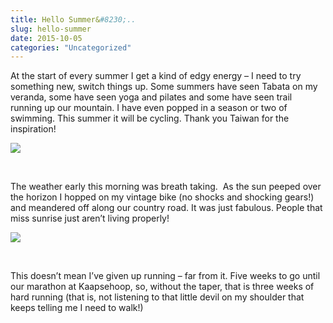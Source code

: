 ```yaml
---
title: Hello Summer&#8230;..
slug: hello-summer
date: 2015-10-05
categories: "Uncategorized"
---
```


<p>At the start of every summer I get a kind of edgy energy – I need to try something new, switch things up. Some summers have seen Tabata on my veranda, some have seen yoga and pilates and some have seen trail running up our mountain. I have even popped in a season or two of swimming. This summer it will be cycling. Thank you Taiwan for the inspiration!</p>
<p><img src="https://res.cloudinary.com/dy6grlu8z/image/upload/v1558842041/hmqussuthwfli2wvceyn.jpg"/></p>
<p> </p>
<p>The weather early this morning was breath taking.  As the sun peeped over the horizon I hopped on my vintage bike (no shocks and shocking gears!) and meandered off along our country road. It was just fabulous. People that miss sunrise just aren’t living properly!</p>
<p><img src="https://res.cloudinary.com/dy6grlu8z/image/upload/v1558842042/lc1qerwp2ysu4hhizvif.jpg"/></p>
<p> </p>
<p>This doesn’t mean I’ve given up running – far from it. Five weeks to go until our marathon at Kaapsehoop, so, without the taper, that is three weeks of hard running (that is, not listening to that little devil on my shoulder that keeps telling me I need to walk!)</p>
<p> </p>







